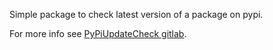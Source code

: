 Simple package to check latest version of a package on pypi.

For more info see [PyPiUpdateCheck gitlab](https://gitlab.com/CodeByMrFinchum/PyPiUpdateCheck#).

